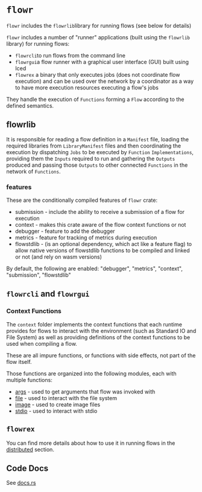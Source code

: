 # `flowr`

`flowr` includes the `flowrlib`library for running flows (see below for details)

`flowr` includes a number of "runner" applications (built using the `flowrlib` library) for running flows:
- `flowrcli`to run flows from the command line
- `flowrgui`a flow runner with a graphical user interface (GUI) built using Iced
- `flowrex` a binary that only executes jobs (does not coordinate flow execution) and can be used over the network 
  by a coordinator as a way to have more execution resources executing a flow's jobs

They handle the execution of `Functions` forming a `Flow` according to the defined semantics.

## flowrlib
It is responsible for reading a flow definition in a `Manifest` file, loading the required libraries
from `LibraryManifest` files and then coordinating the execution by dispatching `Jobs` to be executed
by `Function` `Implementations`, providing them the `Inputs` required to run and gathering the `Outputs` produced
and passing those `Outputs` to other connected `Functions` in the network of `Functions`.

### features
These are the conditionally compiled features of `flowr` crate:
- submission - include the ability to receive a submission of a flow for execution
- context - makes this crate aware of the flow context functions or not
- debugger - feature to add the debugger
- metrics - feature for tracking of metrics during execution
- flowstdlib - (is an optional dependency, which act like a feature flag) to allow native versions of flowstdlib
functions to be compiled and linked or not (and rely on wasm versions)

By default, the following are enabled: "debugger", "metrics", "context", "submission", "flowstdlib"

## `flowrcli` and `flowrgui`

### Context Functions
The `context` folder implements the context functions that each runtime provides for flows to interact with the 
environment (such as Standard IO and File System) as well as providing definitions of the context functions 
to be used when compiling a flow.

These are all impure functions, or functions with side effects, not part of the flow itself.

Those functions are organized into the following modules, each with multiple functions:
* [args](src/bin/flowrcli/context/args/args.md) - used to get arguments that flow was invoked with
* [file](src/bin/flowrcli/context/file/file.md) - used to interact with the file system
* [image](src/bin/flowrcli/context/image/image.md) - used to create image files
* [stdio](src/bin/flowrcli/context/stdio/stdio.md) - used to interact with stdio

## `flowrex`
You can find more details about how to use it in running flows in the [distributed](../docs/running/distributed.md)
section.

## Code Docs
See [docs.rs](https://docs.rs/flowr/0.126.0/flowrlib/)

